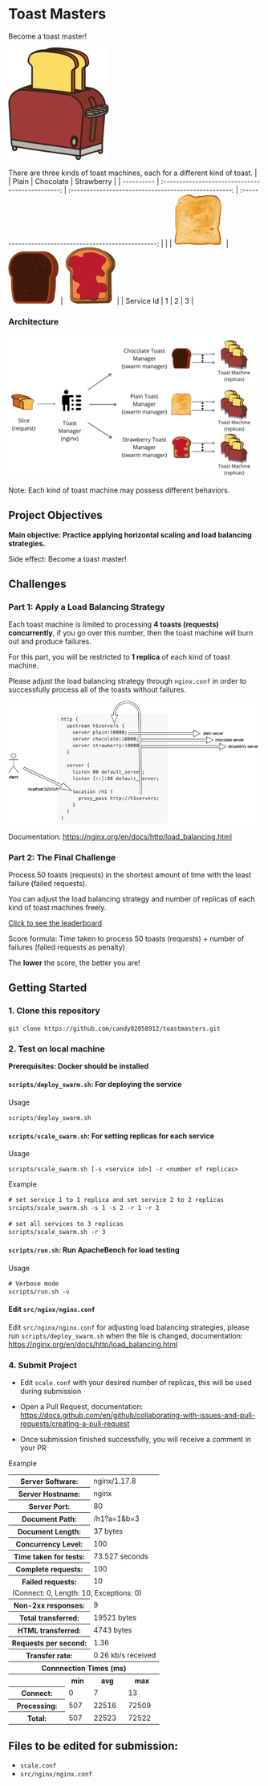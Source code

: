# Toast Masters

Become a toast master!

<img src="images/toast_machine.png" width="200" />

There are three kinds of toast machines, each for a different kind of toast.
| | Plain | Chocolate | Strawberry |
| ---------- | :----------------------------------------------: | :--------------------------------------------------: | :---------------------------------------------------: |
| | <img src="images/plain_toast.png" width="100" /> | <img src="images/chocolate_toast.png" width="100" /> | <img src="images/strawberry_toast.png" width="100" /> |
| Service Id | 1 | 2 | 3 |

### Architecture

<img src="images/toast_master.png" />

Note: Each kind of toast machine may possess different behaviors.

## Project Objectives

**Main objective: Practice applying horizontal scaling and load balancing strategies.**

Side effect: Become a toast master!

## Challenges

### Part 1: Apply a Load Balancing Strategy

Each toast machine is limited to processing **4 toasts (requests) concurrently**, if you go over this number, then the toast machine will burn out and produce failures.

For this part, you will be restricted to **1 replica** of each kind of toast machine.

Please adjust the load balancing strategy through `nginx.conf` in order to successfully process all of the toasts without failures.

<img src="images/nginx-example.png" />

Documentation: https://nginx.org/en/docs/http/load_balancing.html

### Part 2: The Final Challenge

Process 50 toasts (requests) in the shortest amount of time with the least failure (failed requests).

You can adjust the load balancing strategy and number of replicas of each kind of toast machines freely.

[Click to see the leaderboard](https://airtable.com/shrWeznHPw24IlKcZ/tbllhRwtGFi3m1Dmx)

Score formula: Time taken to process 50 toasts (requests) + number of failures (failed requests as penalty)

The **lower** the score, the better you are!

## Getting Started

### 1. Clone this repository

```
git clone https://github.com/candy02058912/toastmasters.git
```

### 2. Test on local machine

**Prerequisites: Docker should be installed**

#### `scripts/deploy_swarm.sh`: For deploying the service

Usage

```
scripts/deploy_swarm.sh
```

#### `scripts/scale_swarm.sh`: For setting replicas for each service

Usage

```
scripts/scale_swarm.sh [-s <service id>] -r <number of replicas>
```

Example

```
# set service 1 to 1 replica and set service 2 to 2 replicas
srcipts/scale_swarm.sh -s 1 -s 2 -r 1 -r 2

# set all services to 3 replicas
scripts/scale_swarm.sh -r 3
```

#### `scripts/run.sh`: Run ApacheBench for load testing

Usage

```
# Verbose mode
scripts/run.sh -v
```

#### Edit `src/nginx/nginx.conf`

Edit `src/nginx/nginx.conf` for adjusting load balancing strategies, please run `scripts/deploy_swarm.sh` when the file is changed, documentation: https://nginx.org/en/docs/http/load_balancing.html

### 4. Submit Project

- Edit `scale.conf` with your desired number of replicas, this will be used during submission

- Open a Pull Request, documentation: https://docs.github.com/en/github/collaborating-with-issues-and-pull-requests/creating-a-pull-request

- Once submission finished successfully, you will receive a comment in your PR

Example

<table ><tr ><th colspan=2 bgcolor=white>Server Software:</th><td colspan=2 bgcolor=white>nginx/1.17.8</td></tr><tr ><th colspan=2 bgcolor=white>Server Hostname:</th><td colspan=2 bgcolor=white>nginx</td></tr><tr ><th colspan=2 bgcolor=white>Server Port:</th><td colspan=2 bgcolor=white>80</td></tr><tr ><th colspan=2 bgcolor=white>Document Path:</th><td colspan=2 bgcolor=white>/h1?a=1&b=3</td></tr><tr ><th colspan=2 bgcolor=white>Document Length:</th><td colspan=2 bgcolor=white>37 bytes</td></tr><tr ><th colspan=2 bgcolor=white>Concurrency Level:</th><td colspan=2 bgcolor=white>100</td></tr><tr ><th colspan=2 bgcolor=white>Time taken for tests:</th><td colspan=2 bgcolor=white>73.527 seconds</td></tr><tr ><th colspan=2 bgcolor=white>Complete requests:</th><td colspan=2 bgcolor=white>100</td></tr><tr ><th colspan=2 bgcolor=white>Failed requests:</th><td colspan=2 bgcolor=white>10</td></tr><tr ><td colspan=4 bgcolor=white >   (Connect: 0, Length: 10, Exceptions: 0)</td></tr><tr ><th colspan=2 bgcolor=white>Non-2xx responses:</th><td colspan=2 bgcolor=white>9</td></tr><tr ><th colspan=2 bgcolor=white>Total transferred:</th><td colspan=2 bgcolor=white>19521 bytes</td></tr><tr ><th colspan=2 bgcolor=white>HTML transferred:</th><td colspan=2 bgcolor=white>4743 bytes</td></tr><tr ><th colspan=2 bgcolor=white>Requests per second:</th><td colspan=2 bgcolor=white>1.36</td></tr><tr ><th colspan=2 bgcolor=white>Transfer rate:</th><td colspan=2 bgcolor=white>0.26 kb/s received</td></tr><tr ><th bgcolor=white colspan=4>Connnection Times (ms)</th></tr><tr ><th bgcolor=white>&nbsp;</th> <th bgcolor=white>min</th>   <th bgcolor=white>avg</th>   <th bgcolor=white>max</th></tr><tr ><th bgcolor=white>Connect:</th><td bgcolor=white>    0</td><td bgcolor=white>    7</td><td bgcolor=white>   13</td></tr><tr ><th bgcolor=white>Processing:</th><td bgcolor=white>  507</td><td bgcolor=white>22516</td><td bgcolor=white>72509</td></tr><tr ><th bgcolor=white>Total:</th><td bgcolor=white>  507</td><td bgcolor=white>22523</td><td bgcolor=white>72522</td></tr></table>

## Files to be edited for submission:

- `scale.conf`
- `src/nginx/nginx.conf`
